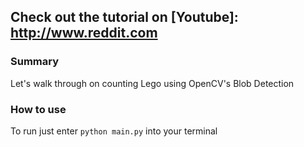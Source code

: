 ## Check out the tutorial on [Youtube]: http://www.reddit.com

### Summary
Let's walk through on counting Lego using OpenCV's Blob Detection

### How to use
To run just enter `python main.py` into your terminal
